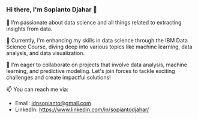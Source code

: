 ### Hi there, I'm Sopianto Djahar 👋

👀 I'm passionate about data science and all things related to extracting insights from data.

🌱 Currently, I'm enhancing my skills in data science through the IBM Data Science Course, diving deep into various topics like machine learning, data analysis, and data visualization.

💞️ I'm eager to collaborate on projects that involve data analysis, machine learning, and predictive modeling. Let's join forces to tackle exciting challenges and create impactful solutions!

📫 You can reach me via:
   - Email: idnsopianto@gmail.com
   - LinkedIn: https://www.linkedin.com/in/sopiantodjahar/

<!---
soppdj is a ✨ special ✨ repository because its `README.md` (this file) appears on your GitHub profile.
You can click the Preview link to take a look at your changes.
--->
